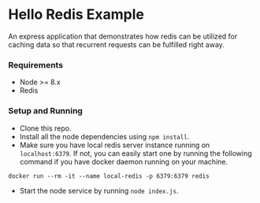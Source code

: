 # Hello Redis Example

An express application that demonstrates how redis can be utilized for caching data
so that recurrent requests can be fulfilled right away.

### Requirements
* Node >= 8.x
* Redis

### Setup and Running

* Clone this repo.
* Install all the node dependencies using `npm install`.
* Make sure you have local redis server instance running on `localhost:6379`. If not, you can easily start one
by running the following command if you have docker daemon running on your machine.
```
docker run --rm -it --name local-redis -p 6379:6379 redis
```
* Start the node service by running `node index.js`.